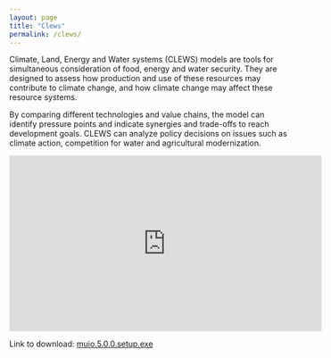 ```yaml
---
layout: page
title: "Clews"
permalink: /clews/
---
```



Climate, Land, Energy and Water systems (CLEWS) models are tools for simultaneous consideration of food, energy and water security. They are designed to assess how production and use of these resources may contribute to climate change, and how climate change may affect these resource systems.

By comparing different technologies and value chains, the model can identify pressure points and indicate synergies and trade-offs to reach development goals. CLEWS can analyze policy decisions on issues such as climate action, competition for water and agricultural modernization.


<div style="text-align: center;">
    <iframe width="560" height="315" src="https://www.youtube.com/embed/9Kg_mXQMSt0" frameborder="0" allowfullscreen></iframe>
</div>

Link to download: [muio.5.0.0.setup.exe](https://www.dropbox.com/scl/fi/8l8ysyiw4r98uctcndf42/muio.5.0.0.setup.exe?rlkey=qci1w8eei2barkh3cb8mw538p&st=drv8lvqe&dl=0)